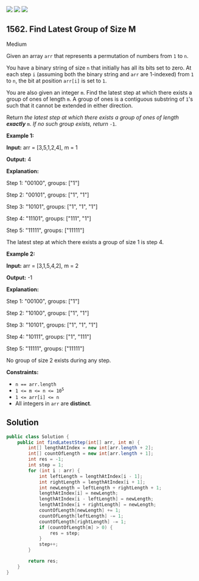 [![](https://img.shields.io/github/stars/javadev/LeetCode-in-Java?label=Stars&style=flat-square)](https://github.com/javadev/LeetCode-in-Java)
[![](https://img.shields.io/github/forks/javadev/LeetCode-in-Java?label=Fork%20me%20on%20GitHub%20&style=flat-square)](https://github.com/javadev/LeetCode-in-Java/fork)
[![](https://img.shields.io/badge/-LeetCode%20in%20Kotlin-blue?style=flat-square)](https://github.com/javadev/LeetCode-in-Kotlin)

## 1562\. Find Latest Group of Size M

Medium

Given an array `arr` that represents a permutation of numbers from `1` to `n`.

You have a binary string of size `n` that initially has all its bits set to zero. At each step `i` (assuming both the binary string and `arr` are 1-indexed) from `1` to `n`, the bit at position `arr[i]` is set to `1`.

You are also given an integer `m`. Find the latest step at which there exists a group of ones of length `m`. A group of ones is a contiguous substring of `1`'s such that it cannot be extended in either direction.

Return _the latest step at which there exists a group of ones of length **exactly**_ `m`. _If no such group exists, return_ `-1`.

**Example 1:**

**Input:** arr = [3,5,1,2,4], m = 1

**Output:** 4

**Explanation:** 

Step 1: "00100", groups: ["1"] 

Step 2: "00101", groups: ["1", "1"] 

Step 3: "10101", groups: ["1", "1", "1"] 

Step 4: "11101", groups: ["111", "1"] 

Step 5: "11111", groups: ["11111"] 

The latest step at which there exists a group of size 1 is step 4.

**Example 2:**

**Input:** arr = [3,1,5,4,2], m = 2

**Output:** -1

**Explanation:** 

Step 1: "00100", groups: ["1"] 

Step 2: "10100", groups: ["1", "1"] 

Step 3: "10101", groups: ["1", "1", "1"] 

Step 4: "10111", groups: ["1", "111"] 

Step 5: "11111", groups: ["11111"]

No group of size 2 exists during any step.

**Constraints:**

*   `n == arr.length`
*   <code>1 <= m <= n <= 10<sup>5</sup></code>
*   `1 <= arr[i] <= n`
*   All integers in `arr` are **distinct**.

## Solution

```java
public class Solution {
    public int findLatestStep(int[] arr, int m) {
        int[] lengthAtIndex = new int[arr.length + 2];
        int[] countOfLength = new int[arr.length + 1];
        int res = -1;
        int step = 1;
        for (int i : arr) {
            int leftLength = lengthAtIndex[i - 1];
            int rightLength = lengthAtIndex[i + 1];
            int newLength = leftLength + rightLength + 1;
            lengthAtIndex[i] = newLength;
            lengthAtIndex[i - leftLength] = newLength;
            lengthAtIndex[i + rightLength] = newLength;
            countOfLength[newLength] += 1;
            countOfLength[leftLength] -= 1;
            countOfLength[rightLength] -= 1;
            if (countOfLength[m] > 0) {
                res = step;
            }
            step++;
        }

        return res;
    }
}
```